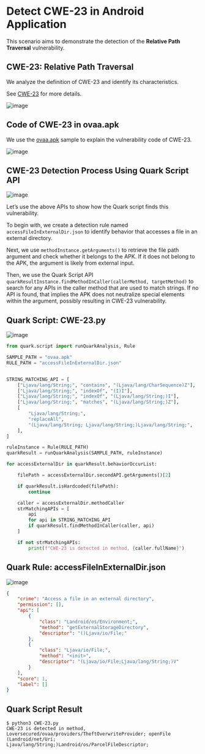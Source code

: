 # Detect CWE-23 in Android Application

This scenario aims to demonstrate the detection of the **Relative Path Traversal** vulnerability.

## CWE-23: Relative Path Traversal

We analyze the definition of CWE-23 and identify its characteristics.

See [CWE-23](https://cwe.mitre.org/data/definitions/23.html) for more details.

![image](https://imgur.com/k4UPsKO.png)

## Code of CWE-23 in ovaa.apk

We use the [ovaa.apk](https://github.com/oversecured/ovaa) sample to explain the vulnerability code of CWE-23.

![image](https://imgur.com/KT277GG.png)

## CWE-23 Detection Process Using Quark Script API

![image](https://imgur.com/D852ZLV.png)

Let’s use the above APIs to show how the Quark script finds this vulnerability.

To begin with, we create a detection rule named ``accessFileInExternalDir.json`` to identify behavior that accesses a file in an external directory.

Next, we use ``methodInstance.getArguments()`` to retrieve the file path argument and check whether it belongs to the APK. If it does not belong to the APK, the argument is likely from external input.

Then, we use the Quark Script API ``quarkResultInstance.findMethodInCaller(callerMethod, targetMethod)`` to search for any APIs in the caller method that are used to match strings. If no API is found, that implies the APK does not neutralize special elements within the argument, possibly resulting in CWE-23 vulnerability.

## Quark Script: CWE-23.py

![image](https://imgur.com/lk1C4CX.jpg)

```python
from quark.script import runQuarkAnalysis, Rule

SAMPLE_PATH = "ovaa.apk"
RULE_PATH = "accessFileInExternalDir.json"


STRING_MATCHING_API = [
    ["Ljava/lang/String;", "contains", "(Ljava/lang/CharSequence)Z"],
    ["Ljava/lang/String;", "indexOf", "(I)I"],
    ["Ljava/lang/String;", "indexOf", "(Ljava/lang/String;)I"],
    ["Ljava/lang/String;", "matches", "(Ljava/lang/String;)Z"],
    [
        "Ljava/lang/String;",
        "replaceAll",
        "(Ljava/lang/String; Ljava/lang/String;)Ljava/lang/String;",
    ],
]

ruleInstance = Rule(RULE_PATH)
quarkResult = runQuarkAnalysis(SAMPLE_PATH, ruleInstance)

for accessExternalDir in quarkResult.behaviorOccurList:

    filePath = accessExternalDir.secondAPI.getArguments()[2]

    if quarkResult.isHardcoded(filePath):
        continue

    caller = accessExternalDir.methodCaller
    strMatchingAPIs = [
        api
        for api in STRING_MATCHING_API
        if quarkResult.findMethodInCaller(caller, api)
    ]

    if not strMatchingAPIs:
        print(f"CWE-23 is detected in method, {caller.fullName}")
```

## Quark Rule: accessFileInExternalDir.json

![image](https://imgur.com/N2uKsZj.png)

```json
{
    "crime": "Access a file in an external directory",
    "permission": [],
    "api": [
        {
            "class": "Landroid/os/Environment;",
            "method": "getExternalStorageDirectory",
            "descriptor": "()Ljava/io/File;"
        },
        {
            "class": "Ljava/io/File;",
            "method": "<init>",
            "descriptor": "(Ljava/io/File;Ljava/lang/String;)V"
        }
    ],
    "score": 1,
    "label": []
}
```

## Quark Script Result

```
$ python3 CWE-23.py
CWE-23 is detected in method, Loversecured/ovaa/providers/TheftOverwriteProvider; openFile (Landroid/net/Uri; Ljava/lang/String;)Landroid/os/ParcelFileDescriptor;
```
